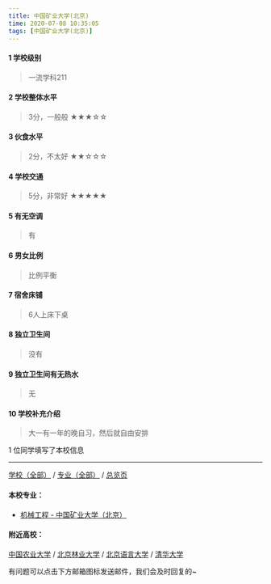 ```yaml
---
title: 中国矿业大学(北京)
time: 2020-07-08 10:35:05
tags: [中国矿业大学(北京)]
---
```

#### 1 学校级别
> 一流学科211


#### 2 学校整体水平
> 3分，一般般
★★★☆☆


#### 3 伙食水平
>  2分，不太好
★★☆☆☆

#### 4 学校交通
> 5分，非常好
★★★★★


#### 5 有无空调
> 有


#### 6 男女比例
> 比例平衡


#### 7 宿舍床铺
> 6人上床下桌
 

#### 8 独立卫生间
> 没有


#### 9 独立卫生间有无热水
> 无


#### 10 学校补充介绍
> 大一有一年的晚自习，然后就自由安排

1 位同学填写了本校信息
***
[学校（全部）](https://univgo.github.io/2020/07/09/学校汇总页) / [专业（全部）](https://univgo.github.io/2020/07/09/专业汇总页) / [总览页](https://univgo.github.io/2020/07/09/总览)
#### 本校专业：
- [机械工程 - 中国矿业大学（北京）](https://univgo.github.io/2020/07/08/机械工程%20-%20中国矿业大学(北京))

#### 附近高校：
[中国农业大学](https://univgo.github.io/2020/07/08/中国农业大学) / [北京林业大学](https://univgo.github.io/2020/07/08/北京林业大学) / [北京语言大学](https://univgo.github.io/2020/07/08/北京语言大学) / [清华大学](https://univgo.github.io/2020/07/08/清华大学)


有问题可以点击下方邮箱图标发送邮件，我们会及时回复的~
